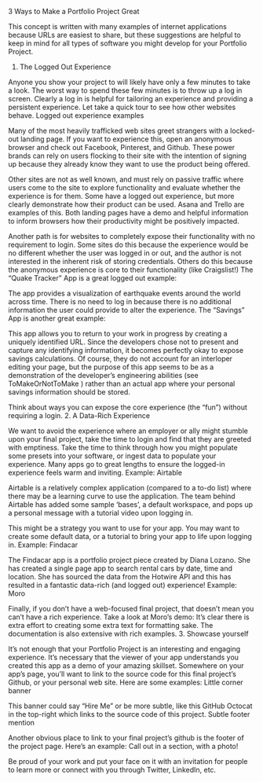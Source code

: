 
3 Ways to Make a Portfolio Project Great

This concept is written with many examples of internet applications because URLs are easiest to share, but these suggestions are helpful to keep in mind for all types of software you might develop for your Portfolio Project.
1. The Logged Out Experience

Anyone you show your project to will likely have only a few minutes to take a look. The worst way to spend these few minutes is to throw up a log in screen. Clearly a log in is helpful for tailoring an experience and providing a persistent experience. Let take a quick tour to see how other websites behave.
Logged out experience examples

Many of the most heavily trafficked web sites greet strangers with a locked-out landing page. If you want to experience this, open an anonymous browser and check out Facebook, Pinterest, and Github. These power brands can rely on users flocking to their site with the intention of signing up because they already know they want to use the product being offered.

Other sites are not as well known, and must rely on passive traffic where users come to the site to explore functionality and evaluate whether the experience is for them. Some have a logged out experience, but more clearly demonstrate how their product can be used. Asana and Trello are examples of this. Both landing pages have a demo and helpful information to inform browsers how their productivity might be positively impacted.

Another path is for websites to completely expose their functionality with no requirement to login. Some sites do this because the experience would be no different whether the user was logged in or out, and the author is not interested in the inherent risk of storing credentials. Others do this because the anonymous experience is core to their functionality (like Craigslist!)
The “Quake Tracker” App is a great logged out example:

The app provides a visualization of earthquake events around the world across time. There is no need to log in because there is no additional information the user could provide to alter the experience.
The “Savings” App is another great example:

This app allows you to return to your work in progress by creating a uniquely identified URL. Since the developers chose not to present and capture any identifying information, it becomes perfectly okay to expose savings calculations. Of course, they do not account for an interloper editing your page, but the purpose of this app seems to be as a demonstration of the developer’s engineering abilities (see ToMakeOrNotToMake ) rather than an actual app where your personal savings information should be stored.

Think about ways you can expose the core experience (the “fun”) without requiring a login.
2. A Data-Rich Experience

We want to avoid the experience where an employer or ally might stumble upon your final project, take the time to login and find that they are greeted with emptiness. Take the time to think through how you might populate some presets into your software, or ingest data to populate your experience. Many apps go to great lengths to ensure the logged-in experience feels warm and inviting.
Example: Airtable

Airtable is a relatively complex application (compared to a to-do list) where there may be a learning curve to use the application. The team behind Airtable has added some sample ‘bases’, a default workspace, and pops up a personal message with a tutorial video upon logging in.

This might be a strategy you want to use for your app. You may want to create some default data, or a tutorial to bring your app to life upon logging in.
Example: Findacar

The Findacar app is a portfolio project piece created by Diana Lozano. She has created a single page app to search rental cars by date, time and location. She has sourced the data from the Hotwire API and this has resulted in a fantastic data-rich (and logged out) experience!
Example: Moro

Finally, if you don’t have a web-focused final project, that doesn’t mean you can’t have a rich experience. Take a look at Moro’s demo: It’s clear there is extra effort to creating some extra text for formatting sake. The documentation is also extensive with rich examples.
3. Showcase yourself

It’s not enough that your Portfolio Project is an interesting and engaging experience. It’s necessary that the viewer of your app understands you created this app as a demo of your amazing skillset. Somewhere on your app’s page, you’ll want to link to the source code for this final project’s Github, or your personal web site. Here are some examples:
Little corner banner

This banner could say “Hire Me” or be more subtle, like this GitHub Octocat in the top-right which links to the source code of this project.
Subtle footer mention

Another obvious place to link to your final project’s github is the footer of the project page. Here’s an example:
Call out in a section, with a photo!

Be proud of your work and put your face on it with an invitation for people to learn more or connect with you through Twitter, LinkedIn, etc.
